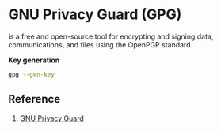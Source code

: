 # GNU Privacy Guard (GPG)
is a free and open-source tool for encrypting and signing data, communications, and files using the OpenPGP standard.

**Key generation**
```sh
gpg --gen-key
```

## Reference
1. [GNU Privacy Guard](https://www.gnupg.org/)